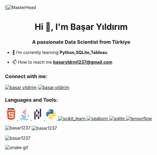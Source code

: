 
[![MasterHead](https://lh4.googleusercontent.com/av8pPRbySPP_GQ_YwALzsOMVw3fQKN3vh_sJRuc4O8AZdbYpFJmJ9cGOkdaKHLuLMPGdoG0Iimv_r5i-50wT7UtY7HAO2uGg24fRVknKse_VtMWLVwQTLSjUScemKrXJEzImDttWkyE)

<h1 align="center">Hi 👋, I'm Başar Yıldırım</h1>
<h3 align="center">A passionate Data Scientist from Türkiye</h3>

- 🌱 I’m currently learning **Python,SQLite,Tableau**

- 📫 How to reach me **basaryldrm1237@gmail.com**

<h3 align="left">Connect with me:</h3>
<p align="left">
<a href="https://linkedin.com/in/basar yildirim" target="blank"><img align="center" src="https://raw.githubusercontent.com/rahuldkjain/github-profile-readme-generator/master/src/images/icons/Social/linked-in-alt.svg" alt="basar yildirim" height="30" width="40" /></a>
<a href="https://instagram.com/basar.yildirim" target="blank"><img align="center" src="https://raw.githubusercontent.com/rahuldkjain/github-profile-readme-generator/master/src/images/icons/Social/instagram.svg" alt="basar.yildirim" height="30" width="40" /></a>
</p>

<h3 align="left">Languages and Tools:</h3>
<p align="left"> <a href="https://www.w3.org/html/" target="_blank" rel="noreferrer"> <img src="https://raw.githubusercontent.com/devicons/devicon/master/icons/html5/html5-original-wordmark.svg" alt="html5" width="40" height="40"/> </a> <a href="https://www.java.com" target="_blank" rel="noreferrer"> <img src="https://raw.githubusercontent.com/devicons/devicon/master/icons/java/java-original.svg" alt="java" width="40" height="40"/> </a> <a href="https://pandas.pydata.org/" target="_blank" rel="noreferrer"> <img src="https://raw.githubusercontent.com/devicons/devicon/2ae2a900d2f041da66e950e4d48052658d850630/icons/pandas/pandas-original.svg" alt="pandas" width="40" height="40"/> </a> <a href="https://www.python.org" target="_blank" rel="noreferrer"> <img src="https://raw.githubusercontent.com/devicons/devicon/master/icons/python/python-original.svg" alt="python" width="40" height="40"/> </a> <a href="https://scikit-learn.org/" target="_blank" rel="noreferrer"> <img src="https://upload.wikimedia.org/wikipedia/commons/0/05/Scikit_learn_logo_small.svg" alt="scikit_learn" width="40" height="40"/> </a> <a href="https://seaborn.pydata.org/" target="_blank" rel="noreferrer"> <img src="https://seaborn.pydata.org/_images/logo-mark-lightbg.svg" alt="seaborn" width="40" height="40"/> </a> <a href="https://www.sqlite.org/" target="_blank" rel="noreferrer"> <img src="https://www.vectorlogo.zone/logos/sqlite/sqlite-icon.svg" alt="sqlite" width="40" height="40"/> </a> <a href="https://www.tensorflow.org" target="_blank" rel="noreferrer"> <img src="https://www.vectorlogo.zone/logos/tensorflow/tensorflow-icon.svg" alt="tensorflow" width="40" height="40"/> </a> </p>

<p><img align="left" src="https://github-readme-stats.vercel.app/api/top-langs?username=basar1237&show_icons=true&locale=en&layout=compact" alt="basar1237" /></p>

<p>&nbsp;<img align="center" src="https://github-readme-stats.vercel.app/api?username=basar1237&show_icons=true&locale=en" alt="basar1237" /></p>

<p><img align="center" src="https://github-readme-streak-stats.herokuapp.com/?user=basar1237&" alt="basar1237" /></p>






![snake gif](https://github.com/YOUR_USERNAME/YOUR_USERNAME/blob/output/github-contribution-grid-snake.gif)

